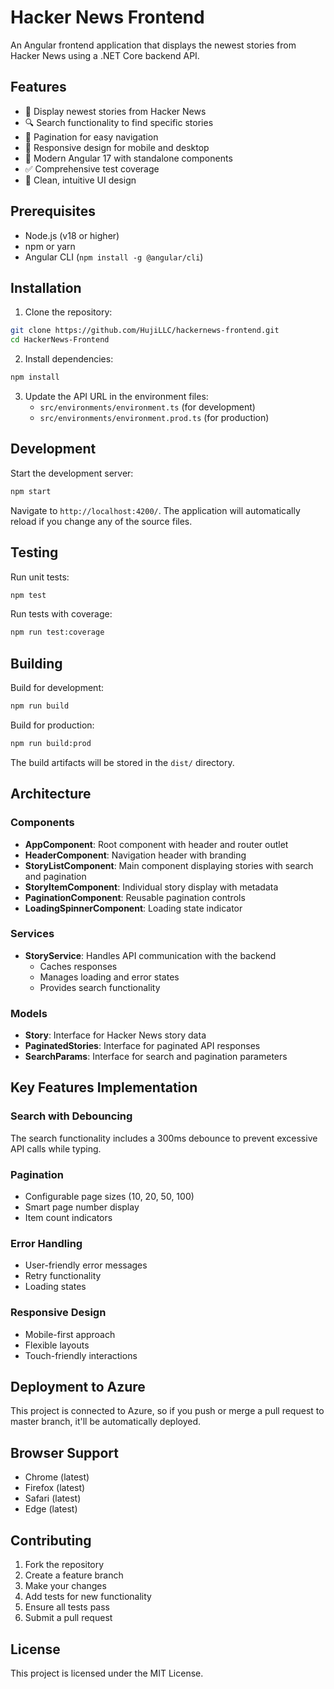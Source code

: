 # Hacker News Frontend

An Angular frontend application that displays the newest stories from Hacker News using a .NET Core backend API.

## Features

- 📰 Display newest stories from Hacker News
- 🔍 Search functionality to find specific stories
- 📄 Pagination for easy navigation
- 📱 Responsive design for mobile and desktop
- 🚀 Modern Angular 17 with standalone components
- ✅ Comprehensive test coverage
- 🎨 Clean, intuitive UI design

## Prerequisites

- Node.js (v18 or higher)
- npm or yarn
- Angular CLI (`npm install -g @angular/cli`)

## Installation

1. Clone the repository:
```bash
git clone https://github.com/HujiLLC/hackernews-frontend.git
cd HackerNews-Frontend
```

2. Install dependencies:
```bash
npm install
```

3. Update the API URL in the environment files:
   - `src/environments/environment.ts` (for development)
   - `src/environments/environment.prod.ts` (for production)

## Development

Start the development server:
```bash
npm start
```

Navigate to `http://localhost:4200/`. The application will automatically reload if you change any of the source files.

## Testing

Run unit tests:
```bash
npm test
```

Run tests with coverage:
```bash
npm run test:coverage
```

## Building

Build for development:
```bash
npm run build
```

Build for production:
```bash
npm run build:prod
```

The build artifacts will be stored in the `dist/` directory.

## Architecture

### Components

- **AppComponent**: Root component with header and router outlet
- **HeaderComponent**: Navigation header with branding
- **StoryListComponent**: Main component displaying stories with search and pagination
- **StoryItemComponent**: Individual story display with metadata
- **PaginationComponent**: Reusable pagination controls
- **LoadingSpinnerComponent**: Loading state indicator

### Services

- **StoryService**: Handles API communication with the backend
  - Caches responses
  - Manages loading and error states
  - Provides search functionality

### Models

- **Story**: Interface for Hacker News story data
- **PaginatedStories**: Interface for paginated API responses
- **SearchParams**: Interface for search and pagination parameters

## Key Features Implementation

### Search with Debouncing
The search functionality includes a 300ms debounce to prevent excessive API calls while typing.

### Pagination
- Configurable page sizes (10, 20, 50, 100)
- Smart page number display
- Item count indicators

### Error Handling
- User-friendly error messages
- Retry functionality
- Loading states

### Responsive Design
- Mobile-first approach
- Flexible layouts
- Touch-friendly interactions

## Deployment to Azure

This project is connected to Azure, so if you push or merge a pull request to master branch, it'll be automatically deployed.

## Browser Support

- Chrome (latest)
- Firefox (latest)
- Safari (latest)
- Edge (latest)

## Contributing

1. Fork the repository
2. Create a feature branch
3. Make your changes
4. Add tests for new functionality
5. Ensure all tests pass
6. Submit a pull request

## License

This project is licensed under the MIT License.
